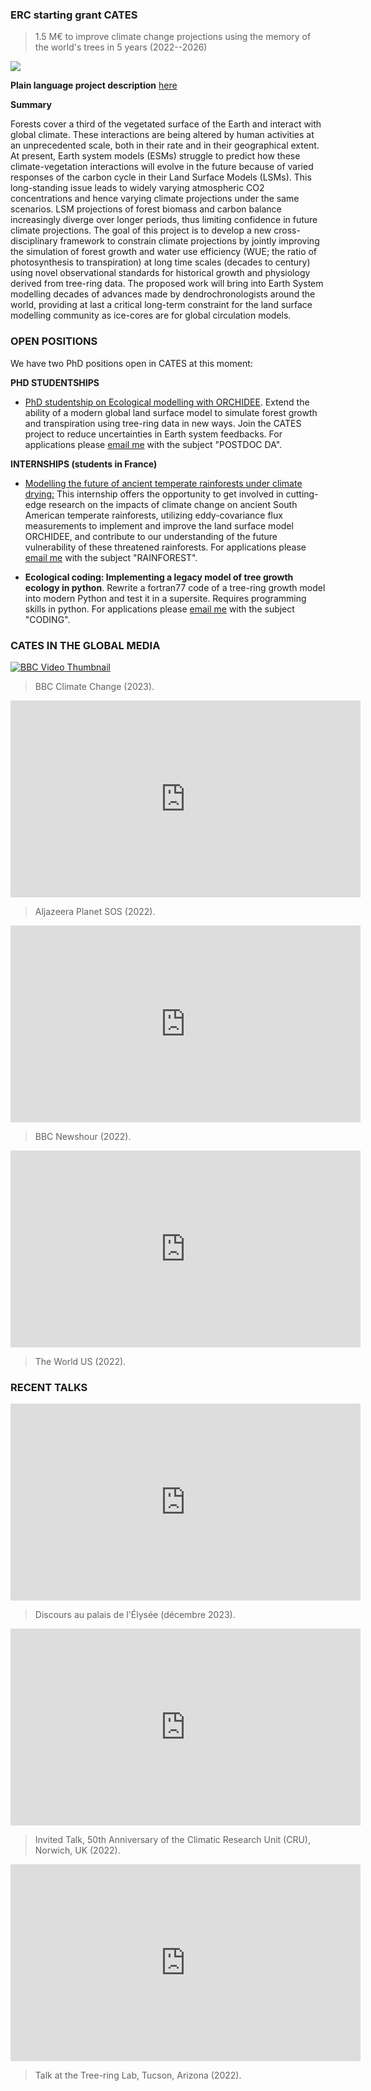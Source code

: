 ### ERC starting grant CATES
> 1.5 M€ to improve climate change projections using the memory of the world's trees in 5 years (2022--2026)

<img src="images/ERC2_CNRS.png?raw=true"/>

<!--**3 minute pitch** [here](https://youtu.be/PJB53PxxH5A)-->

**Plain language project description** [here](https://www.universite-paris-saclay.fr/en/news/reading-tree-cores-better-predict-global-warming)

**Summary**

Forests cover a third of the vegetated surface of the Earth and interact with global climate. These interactions are being altered by human activities at an unprecedented scale, both in their rate and in their geographical extent. At present, Earth system models (ESMs) struggle to predict how these climate-vegetation interactions will evolve in the future because of varied responses of the carbon cycle in their Land Surface Models (LSMs). This long-standing issue leads to widely varying atmospheric CO2 concentrations and hence varying climate projections under the same scenarios. LSM projections of forest biomass and carbon balance increasingly diverge over longer periods, thus limiting confidence in future climate projections. The goal of this project is to develop a new cross-disciplinary framework to constrain climate projections by jointly improving the simulation of forest growth and water use efficiency (WUE; the ratio of photosynthesis to transpiration) at long time scales (decades to century) using novel observational standards for historical growth and physiology derived from tree-ring data. The proposed work will bring into Earth System modelling decades of advances made by dendrochronologists around the world, providing at last a critical long-term constraint for the land surface modelling community as ice-cores are for global circulation models.
<!--The following three objectives are addressed: (1) advance the mechanistic representation of tree-ring growth and stable isotopes in the global LSM ORCHIDEE, the terrestrial component of the IPSL ESM; (2) use tree-ring data together with eddy covariance flux measurements to improve the capability of the model to simulate the effects of changing climate, CO2 and nitrogen on forest growth and WUE; (3) provide the first climate simulations until 2100 constrained by historical forest responses. The constrained projections will reduce uncertainties on the feedbacks of altered tree growth and physiology on climate.--> 

### OPEN POSITIONS
We have two PhD positions open in CATES at this moment:

<!-- **Postdoc on tree growth modelling (LSCE, Paris)**
We are looking for a postdoctoral researcher interested in tree growth modelling to improve global land surface models. The overall goal of the position is to improve the biology and environmental sensitivity of biomass growth in the ORCHIDEE global land surface model (https://orchidee.ipsl.fr/) by introducing the process of wood and tree-ring formation, which underpins carbon sequestration and wood traits. This process is central to dendrochronology but is missing in current global carbon cycle models. 

<img src="images/treerings_ways_lsm.png?raw=true"/>

The Postdoc will adapt an existing module of wood formation (xylogenesis) and integrate it with recent developments to jointly represent [tree-ring width with water and carbon stable isotopes in ORCHIDEE](https://bg.copernicus.org/articles/18/3781/2021/bg-18-3781-2021.html). Then, the improved model will be validated using multiple tree-ring data together with carbon and water fluxes. The pioneering research will improve the simulation and validation of the environmental sensitivity of woody biomass growth and density in a global model, enabling a better quantification of the climate feedbacks of altered tree growth and physiology with global changes. The position will be open until filled for a fixed-term period of 24 months, with a possible extension based on performance by up to two more years. 

The successful candidate should have excellent quantitative and scientific programming skills (Fortran, Linux, supercomputers), a PhD in an appropriate subject (ecology, environmental sciences, physics, mathematics, engineering or related fields), ability to work well with others and independently, good oral and written English skills. Modelling experience or process-based understanding of tree growth is highly desirable.

A full description of the position and requirements is [here](https://sharebox.lsce.ipsl.fr/index.php/s/18xKa3Sy7sFaBVW).
Applications should be submitted through the CNRS job portal [here](https://emploi.cnrs.fr/Offres/CDD/UMR8212-JONBAR-003/Default.aspx?lang=EN).
For any inquiries please [email me](mailto:jonathan.barichivich@lsce.ipsl.fr?) with the subject "CATES HIRING". -->

**PHD STUDENTSHIPS**

- [PhD studentship on Ecological modelling with ORCHIDEE](https://sharebox.lsce.ipsl.fr/index.php/s/hYf7QMtXojggTdt). Extend the ability of a modern global land surface model to simulate forest growth and transpiration using tree-ring data in new ways. Join the CATES project to reduce uncertainties in Earth system feedbacks. For applications please [email me](mailto:jonathan.barichivich@lsce.ipsl.fr?) with the subject "POSTDOC DA".

<!--
- [PhD studentship in Root Dendrochronology](https://sharebox.lsce.ipsl.fr/index.php/s/cxcnskZiO3OZd9F). Expand the belowground forest research frontier using root growth rings. Help to uncover the hidden half of forests with CATES. [Apply by May 13, 2024](https://emploi.cnrs.fr/Offres/Doctorant/UMR8212-JONBAR-005/Default.aspx?lang=EN)-->

**INTERNSHIPS (students in France)**

- [Modelling the future of ancient temperate rainforests under climate drying:](https://sharebox.lsce.ipsl.fr/index.php/s/QiznXnJ2dosSIyv)
This internship offers the opportunity to get involved in cutting-edge research on the impacts of climate change on ancient South American temperate rainforests, utilizing eddy-covariance flux measurements to implement and improve the land surface model ORCHIDEE, and contribute to our understanding of the future vulnerability of these threatened rainforests. For applications please [email me](mailto:jonathan.barichivich@lsce.ipsl.fr?) with the subject "RAINFOREST".

- **Ecological coding: Implementing a legacy model of tree growth ecology in python**.
Rewrite a fortran77 code of a tree-ring growth model into modern Python and test it in a supersite. Requires programming skills in python. For applications please [email me](mailto:jonathan.barichivich@lsce.ipsl.fr?) with the subject "CODING".


<!--
**Technician for tree-ring laboratory (LSCE, Paris)**

We are seeking a tree-ring lab technician for a fixed-term position of 36 months, with a possible extension based on performance. The position requires experience in laboratory techniques for stable isotopes, tissue processing or quantitative wood anatomy, and the ability to manage wood and sample collections, measure carbon and oxygen stable isotopes, measure samples for xylogenesis and assist during field campaigns and tree growth monitoring in Europe, US, and South America.

<img src="images/alerce_rings.png?raw=true"/>

A full description of the position and requirements is [here](https://sharebox.lsce.ipsl.fr/index.php/s/YjuLfpqtjzat5AK).
Applications should be submitted through the CNRS job portal [here](https://emploi.cnrs.fr/Offres/CDD/UMR8212-JONBAR-003/Default.aspx?lang=EN).
For any inquiries please [email me](mailto:jonathan.barichivich@lsce.ipsl.fr?) with the subject "CATES HIRING". -->

<!--I am hiring my team for the CATES ERC starting grant. I look for a motivated technician, 2 postdocs and 1 PhD student. Please email me at [Dr. Jonathan Barichivich](mailto:campsidium@gmail.com?) with the subject CATES TEAM HIRING if you are interested in joining us. We are hiring a postdoc on tree-ring modelling and an experienced technician for the tree-ring laboratory.-->


### CATES IN THE GLOBAL MEDIA


<!-- <source src="https://www.bbc.com/reel/video/p0f0nyhm/the-5-000-year-old-tree-that-holds-clues-to-life-and-death" type="video/webm"> -->
[![BBC Video Thumbnail](images/cover_bbc_video.png?raw=true)](https://www.bbc.com/reel/video/p0f0nyhm/the-5-000-year-old-tree-that-holds-clues-to-life-and-death)

> BBC Climate Change (2023).

<iframe width="560" height="315" src="https://www.youtube.com/embed/aBHQ4HnrxO4" title="YouTube video player" frameborder="0" allow="accelerometer; autoplay; clipboard-write; encrypted-media; gyroscope; picture-in-picture; web-share" allowfullscreen></iframe>

> Aljazeera Planet SOS (2022).

<iframe width="560" height="315" src="https://www.youtube.com/embed/er93jA11DYo" title="YouTube video player" frameborder="0" allow="accelerometer; autoplay; clipboard-write; encrypted-media; gyroscope; picture-in-picture; web-share" allowfullscreen></iframe>

> BBC Newshour (2022).

<iframe width="560" height="315" src="https://www.youtube.com/embed/8kNrYARuQcE" title="YouTube video player" frameborder="0" allow="accelerometer; autoplay; clipboard-write; encrypted-media; gyroscope; picture-in-picture; web-share" allowfullscreen></iframe>

> The World US (2022).

<!-- SUIZA 
<iframe width="560" height="315" src="https://www.youtube.com/embed/p38PHroeZ_U" title="YouTube video player" frameborder="0" allow="accelerometer; autoplay; clipboard-write; encrypted-media; gyroscope; picture-in-picture" allowfullscreen></iframe>
> August 2021, Invited talk at WSL, Switzerland. -->


### RECENT TALKS

<iframe width="560" height="315" src="https://www.youtube.com/embed/xDnmxubj00k" title="YouTube video player" frameborder="0" allow="accelerometer; autoplay; clipboard-write; encrypted-media; gyroscope; picture-in-picture; web-share" allowfullscreen></iframe>

> Discours au palais de l'Élysée (décembre 2023).


<iframe width="560" height="315" src="https://www.youtube.com/embed/MdYkDk0-Uns" title="YouTube video player" frameborder="0" allow="accelerometer; autoplay; clipboard-write; encrypted-media; gyroscope; picture-in-picture; web-share" allowfullscreen></iframe>

> Invited Talk, 50th Anniversary of the Climatic Research Unit (CRU), Norwich, UK (2022).

<iframe width="560" height="315" src="https://www.youtube.com/embed/r4lJpa3N6zA" title="YouTube video player" frameborder="0" allow="accelerometer; autoplay; clipboard-write; encrypted-media; gyroscope; picture-in-picture; web-share" allowfullscreen></iframe>

> Talk at the Tree-ring Lab, Tucson, Arizona (2022).
